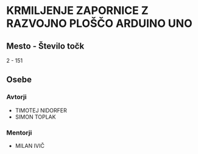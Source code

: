 # KRMILJENJE ZAPORNICE Z RAZVOJNO PLOŠČO ARDUINO UNO
## Mesto - Število točk
2 - 151
## Osebe
### Avtorji
 * TIMOTEJ NIDORFER
 * SIMON TOPLAK
### Mentorji
 * MILAN IVIČ